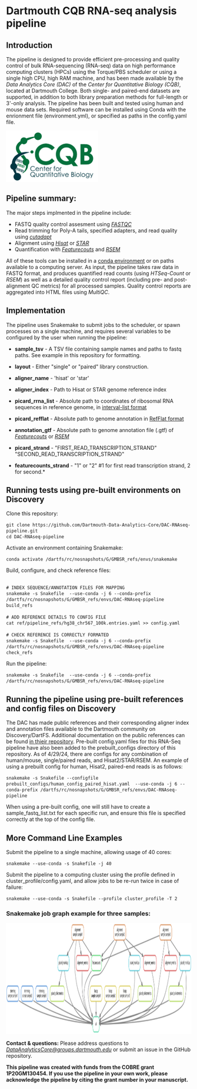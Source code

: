 # Dartmouth CQB RNA-seq analysis pipeline

## Introduction 
The pipeline is designed to provide efficient pre-processing and quality control of bulk RNA-sequencing (RNA-seq) data on high performance computing clusters (HPCs) using the Torque/PBS scheduler or using a single high CPU, high RAM machine, and has been made available by the *Data Analytics Core (DAC)* of the *Center for Quantitative Biology (CQB)*, located at Dartmouth College. Both single- and paired-end datasets are supported, in addition to both library preparation methods for full-length or 3'-only analysis. The pipeline has been built and tested using human and mouse data sets. Required software can be installed using Conda with the enrionment file (environment.yml), or specified as paths in the config.yaml file.

<img src="img/cqb_logo.jpg" width="250" height="140" >

## Pipeline summary:
The major steps implmented in the pipeline include: 

- FASTQ quality control assesment using [*FASTQC*](https://www.bioinformatics.babraham.ac.uk/projects/fastqc/)
- Read trimming for Poly-A tails, specified adapters, and read quality using [*cutadapt*](https://cutadapt.readthedocs.io/en/stable/)
- Alignment using [*Hisat*](https://daehwankimlab.github.io/hisat2/) or [*STAR*](https://github.com/alexdobin/STAR)
- Quantification with [*Featurecouts*](http://subread.sourceforge.net/) and [*RSEM*](https://deweylab.github.io/RSEM/)

All of these tools can be installed in a [conda environment](https://docs.conda.io/en/latest/) or on paths available to a computing server. As input, the pipeline takes raw data in FASTQ format, and produces quantified read counts (using *HTSeq-Count* or *RSEM*) as well as a detailed quality control report (including pre- and post-alignment QC metrics) for all processed samples. Quality control reports are aggregated into HTML files using *MultiQC*. 

## Implementation
The pipeline uses Snakemake to submit jobs to the scheduler, or spawn processes on a single machine, and requires several variables to be configured by the user when running the pipeline: 
* **sample_tsv** - A TSV file containing sample names and paths to fastq paths.  See example in this repository for formatting.
* **layout** - Either "single" or "paired" library construction.  

* **aligner_name** - 'hisat' or 'star'
* **aligner_index** - Path to Hisat or STAR genome reference index  

* **picard_rrna_list** - Absolute path to coordinates of ribosomal RNA sequences in reference genome, in [interval-list format](https://gatk.broadinstitute.org/hc/en-us/articles/360035531852-Intervals-and-interval-lists)
* **picard_refflat** - Absolute path to genome annotation in [RefFlat format](https://gatk.broadinstitute.org/hc/en-us/articles/360040509431-CollectRnaSeqMetrics-Picard-)  

* **annotation_gtf** - Absolute path to genome annotation file (.gtf) of [*Featurecouts*](http://subread.sourceforge.net/) or [*RSEM*](https://deweylab.github.io/RSEM/)
* **picard_strand** - "FIRST_READ_TRANSCRIPTION_STRAND" "SECOND_READ_TRANSCRIPTION_STRAND"
* **featurecounts_strand** - "1" or "2" #1 for first read transcription strand, 2 for second.*  

  
## Running tests using pre-built environments on Discovery
Clone this repository:
```shell
git clone https://github.com/Dartmouth-Data-Analytics-Core/DAC-RNAseq-pipeline.git
cd DAC-RNAseq-pipeline
```
Activate an environment containing Snakemake:
```shell
conda activate /dartfs/rc/nosnapshots/G/GMBSR_refs/envs/snakemake
```

Build, configure, and check reference files:
```shell

# INDEX SEQUENCE/ANNOTATION FILES FOR MAPPING 
snakemake -s Snakefile  --use-conda -j 6 --conda-prefix /dartfs/rc/nosnapshots/G/GMBSR_refs/envs/DAC-RNAseq-pipeline build_refs

# ADD REFERENCE DETAILS TO CONFIG FILE
cat ref/pipeline_refs/hg38_chr567_100k.entries.yaml >> config.yaml

# CHECK REFERENCE IS CORRECTLY FORMATED
snakemake -s Snakefile  --use-conda -j 6 --conda-prefix /dartfs/rc/nosnapshots/G/GMBSR_refs/envs/DAC-RNAseq-pipeline check_refs
```
Run the pipeline:
```shell
snakemake -s Snakefile  --use-conda -j 6 --conda-prefix /dartfs/rc/nosnapshots/G/GMBSR_refs/envs/DAC-RNAseq-pipeline
```
  
## Running the pipeline using pre-built references and config files on Discovery
The DAC has made public references and their corresponding aligner index and annotation files available to the Dartmouth community on Discovery/DartFS.  Additional documentation on the public references can be found [in thieir repository](https://github.com/Dartmouth-Data-Analytics-Core/DAC-Genome-References).  Pre-built config.yaml files for this RNA-Seq pipeline have also been added to the prebuilt_configs directory of this repository.  As of 4/29/24, there are configs for any combination of human/mouse, single/paired reads, and Hisat2/STAR/RSEM.  An example of using a prebuilt config for human, Hisat2, paired-end reads is as follows: 
```shell
snakemake -s Snakefile --configfile prebuilt_configs/human_config_paired_hisat.yaml  --use-conda -j 6 --conda-prefix /dartfs/rc/nosnapshots/G/GMBSR_refs/envs/DAC-RNAseq-pipeline
```
When using a pre-built config, one will still have to create a sample_fastq_list.txt for each specific run, and ensure this file is specified correctly at the top of the config file.


  
## More Command Line Examples
Submit the pipeline to a single machine, allowing usage of 40 cores:
```shell
snakemake --use-conda -s Snakefile -j 40
```

Submit the pipeline to a computing cluster using the profile defined in cluster_profile/config.yaml, and allow jobs to be re-run twice in case of failure:
```shell
snakemake --use-conda -s Snakefile --profile cluster_profile -T 2
```

### Snakemake job graph example for three samples:
<img src="img/dag.svg" width="1024" height="300" >

**Contact & questions:** 
Please address questions to *DataAnalyticsCore@groups.dartmouth.edu* or submit an issue in the GitHub repository. 

**This pipeline was created with funds from the COBRE grant **1P20GM130454**. 
If you use the pipeline in your own work, please acknowledge the pipeline by citing the grant number in your manuscript.**

